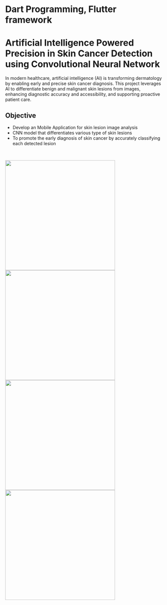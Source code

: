 # Dart Programming, Flutter framework 

# Artificial Intelligence Powered Precision in Skin Cancer Detection using Convolutional Neural Network

In modern healthcare, artificial intelligence (AI) is transforming dermatology by enabling early and precise skin cancer diagnosis. This project leverages AI to differentiate benign and malignant skin lesions from images, enhancing diagnostic accuracy and accessibility, and supporting proactive patient care.

## Objective
- Develop an Mobile Application for skin lesion image analysis
- CNN model that differentiates various type of skin lesions
- To promote the early diagnosis of skin cancer by accurately classifying each detected lesion

<br>

<img src="https://github.com/user-attachments/assets/14f5f669-0bbc-4438-bf58-cf11bdb46bd6" width="350"></img>
<img src="https://github.com/user-attachments/assets/63718e28-dcd4-4e3b-b0d3-32421f199665" width="350"></img>
<img src="https://github.com/user-attachments/assets/71189bf2-4877-4ed9-9bc5-68a187c6e39c" width="350"></img>
<img src="https://github.com/user-attachments/assets/794f833c-a4c5-4044-9e57-eca0f017b1ad" width="350"></img>

<br>


